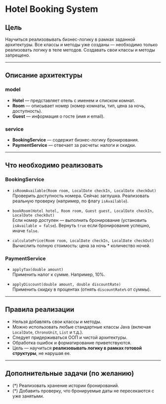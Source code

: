 # Hotel Booking System

## Цель

Научиться реализовывать бизнес-логику в рамках заданной архитектуры. Все классы и методы уже созданы — необходимо только
реализовать логику в теле методов. Создавать свои классы и методы запрещено.

---

## Описание архитектуры

### model

- **Hotel** — представляет отель с именем и списком комнат.
- **Room** — описывает номер (номер комнаты, тип, цена за ночь, доступность).
- **Guest** — информация о госте (имя и email).

### service

- **BookingService** — содержит бизнес-логику бронирования.
- **PaymentService** — отвечает за расчеты: налоги и скидки.

---

## Что необходимо реализовать

### BookingService

- `isRoomAvailable(Room room, LocalDate checkIn, LocalDate checkOut)`  
  Проверить доступность номера. Сейчас заглушка. Реализовать реальную проверку (например, по флагу `isAvailable`).

- `bookRoom(Hotel hotel, Room room, Guest guest, LocalDate checkIn, LocalDate checkOut)`  
  Если номер доступен — выполнить бронирование (установить `isAvailable = false`). Вернуть `true` если бронирование
  успешно, иначе `false`.

- `calculatePrice(Room room, LocalDate checkIn, LocalDate checkOut)`  
  Вычислить полную стоимость: цена за ночь * количество ночей.

### PaymentService

- `applyTax(double amount)`  
  Применить налог к сумме. Например, 10%.

- `applyDiscount(double amount, double discountRate)`  
  Применить скидку в процентах (отнять `discountRate%` от суммы).

---

## Правила реализации

- Нельзя добавлять свои классы и методы.
- Можно использовать любые стандартные классы Java (включая `LocalDate`, `ChronoUnit`, `List` и т.д.).
- Следует придерживаться ООП и чистой архитектуры.
- Обработка ошибок и форматирование приветствуются.
- Цель — научиться **реализовывать логику в рамках готовой структуры**, не нарушая ее.

---

## Дополнительные задачи (по желанию)

- (*) Реализовать хранение истории бронирований.
- (*) Добавить проверку, что бронируемые даты не пересекаются с уже занятыми.
